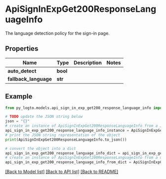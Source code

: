 # ApiSignInExpGet200ResponseLanguageInfo

The language detection policy for the sign-in page.

## Properties

Name | Type | Description | Notes
------------ | ------------- | ------------- | -------------
**auto_detect** | **bool** |  | 
**fallback_language** | **str** |  | 

## Example

```python
from py_logto.models.api_sign_in_exp_get200_response_language_info import ApiSignInExpGet200ResponseLanguageInfo

# TODO update the JSON string below
json = "{}"
# create an instance of ApiSignInExpGet200ResponseLanguageInfo from a JSON string
api_sign_in_exp_get200_response_language_info_instance = ApiSignInExpGet200ResponseLanguageInfo.from_json(json)
# print the JSON string representation of the object
print(ApiSignInExpGet200ResponseLanguageInfo.to_json())

# convert the object into a dict
api_sign_in_exp_get200_response_language_info_dict = api_sign_in_exp_get200_response_language_info_instance.to_dict()
# create an instance of ApiSignInExpGet200ResponseLanguageInfo from a dict
api_sign_in_exp_get200_response_language_info_from_dict = ApiSignInExpGet200ResponseLanguageInfo.from_dict(api_sign_in_exp_get200_response_language_info_dict)
```
[[Back to Model list]](../README.md#documentation-for-models) [[Back to API list]](../README.md#documentation-for-api-endpoints) [[Back to README]](../README.md)


